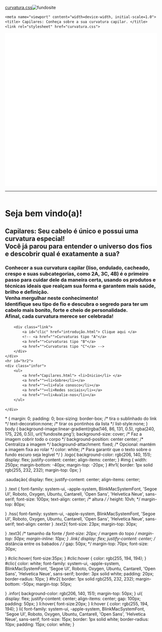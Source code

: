 
[curvatura.css](https://github.com/user-attachments/files/23175714/curvatura.css)<img width="1110" height="768" alt="fundosite" src="https://github.com/user-attachments/assets/dc1db750-82a1-43dd-ac1e-9bd98f032a5d" />

    <meta name="viewport" content="width=device-width, initial-scale=1.0">
    <title> Capilares: Conheça sobre a sua curvatura capilar. </title>
    <link rel="stylesheet" href="curvatura.css">
</head>
<body>
    <header>
        <div class="logo">
            <img id="img" src="logo site.png" alt="">
        </div>
        <hr id="hr1">
    </header>
    <div class="saudação">
        <h1 class="text">
            Seja bem vindo(a)!
        </h1>
    </div> 
    <div class="hss">
        <h2 class="text2">
           Capilares: Seu cabelo é único e possui uma curvatura especial!
           <br>
           Você já parou para entender o universo dos fios e descobrir qual é exatamente a sua?
        </h2>
        <h3 class="text3">
          Conhecer a sua curvatura capilar (liso, ondulado, cacheado, crespo e suas subcategorias, como 2A, 3C, 4B) é o primeiro passo para cuidar dele da maneira certa,
            usando os produtos e técnicas ideais que realçam sua forma e garantem mais saúde, brilho e definição. 
            <br>
            Venha mergulhar neste conhecimento! 
            <br>
            Identifique seu tipo de fio e descubra o segredo para ter um cabelo mais bonito, forte e cheio de personalidade.
            <br>
            Afinal, cada curvatura merece ser celebrada!
        </h3>
     
        <div class="link">
            <a id="clic" href="introdução.html"> Clique aqui </a>
            <!-- <a href="">Curvaturas tipo "A"</a>
            <a href="">Curvaturas tipo "B"</a>
            <a href="">Curvaturas tipo "C"</a> -->
        </div>
    </div>
    <hr id="hr2">
    <div class="infor">
        <ul>
            <a href="Capilares.html"> <li>Inicio</li> </a>
            <a href=""><li>Sobre</li></a>
            <a href=""><li>Fale conosco</li></a>
            <a href=""><li>Redes sociais</li></a>
            <a href=""><li>Avalie-nos</li></a>
        </ul>

    </div>
</body>
</html>
* {
    margin: 0;
    padding: 0;
    box-sizing: border-box;
    /* tira o sublinhado do link */
    text-decoration:none;
    /* tirar os pontinhos da lista */
    list-style:none; 
}
body {
    background-image:linear-gradient(rgba(146, 86, 131, 0.5), rgba(240, 175, 226, 0.5)), 
    url('fundosite.png');
    background-size: cover; /* Faz a imagem cobrir todo o corpo */
    background-position: center center; /* Centraliza a imagem */
    background-attachment: fixed; /* Opcional: mantém a imagem fixa ao rolar */
    color: white; /* Para garantir que o texto sobre o fundo escuro seja legível */
}
.logo{
    background-color: rgb(206, 140, 151);
    display: flex;
    justify-content: center;
    align-items: center;
}
#img {
    width: 250px;
    margin-bottom: -40px;
    margin-top: -20px;
}
#hr1{
    border: 1px solid rgb(255, 232, 232);
    margin-top: 0px;
}

.saudação{
    display: flex;
    justify-content: center;
    align-items: center;


}
.text {
    font-family: system-ui, -apple-system, BlinkMacSystemFont, 'Segoe UI', Roboto, Oxygen, Ubuntu, Cantarell, 'Open Sans', 'Helvetica Neue', sans-serif;
    font-size: 100px;
    text-align: center;
    /* altura */
    /* height: 10vh;  */
    margin-top: 80px;



}
.hss{
    font-family: system-ui, -apple-system, BlinkMacSystemFont, 'Segoe UI', Roboto, Oxygen, Ubuntu, Cantarell, 'Open Sans', 'Helvetica Neue', sans-serif;
    text-align: center
}
.text2{
    font-size: 23px;
    margin-top: 30px;

}
.text3{
    /* tamanho da fonte */
    font-size: 20px; 
    /* margem do topo */
    margin-top: 50px; 
    margin-inline: 10px;
}
.link{
    display: flex;
    justify-content: center;
    /* distância entre os babados */
    /* gap: 50px; */
    margin-top: 70px;
    font-size: 30px;

}
#clic:hover{
    font-size:35px;
}
#clic:hover {
    color:  rgb(255, 194, 194);
}
#clic{
    color: white;
    font-family: system-ui, -apple-system, BlinkMacSystemFont, 'Segoe UI', Roboto, Oxygen, Ubuntu, Cantarell, 'Open Sans', 'Helvetica Neue', sans-serif;
    border: 3px solid white;
    padding: 20px;
    border-radius: 10px;
}
#hr2{
    border: 1px solid rgb(255, 232, 232);
    margin-bottom: -50px;
    margin-top: 50px;

}
.infor{
    background-color: rgb(206, 140, 151);
    margin-top: 50px;
}
ul{
    display: flex;
    justify-content: center;
    align-items: center;
    gap: 100px;
    padding: 50px;
}
li:hover{
    font-size:20px;
}
li:hover {
    color:  rgb(255, 194, 194);
}
li{
    font-family: system-ui, -apple-system, BlinkMacSystemFont, 'Segoe UI', Roboto, Oxygen, Ubuntu, Cantarell, 'Open Sans', 'Helvetica Neue', sans-serif;
    font-size: 15px;
    border: 1px solid white;
    border-radius: 10px;
    padding: 15px;
    color: white;
}

